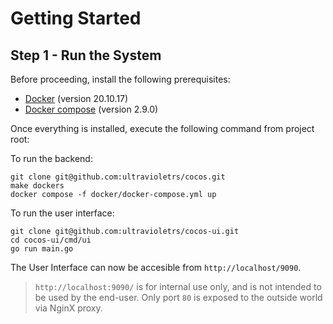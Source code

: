 # Getting Started

## Step 1 - Run the System
Before proceeding, install the following prerequisites:

- [Docker](https://docs.docker.com/install/) (version 20.10.17)
- [Docker compose](https://docs.docker.com/compose/install/) (version 2.9.0)

Once everything is installed, execute the following command from project root:

To run the backend:
```
git clone git@github.com:ultravioletrs/cocos.git
make dockers
docker compose -f docker/docker-compose.yml up
```

To run the user interface:
```
git clone git@github.com:ultravioletrs/cocos-ui.git
cd cocos-ui/cmd/ui
go run main.go
```

The User Interface can now be accesible from `http://localhost/9090`.

> `http://localhost:9090/` is for internal use only, and is not intended to be used by the end-user.
> Only port `80` is exposed to the outside world via NginX proxy.
